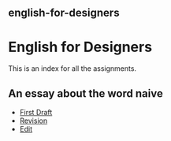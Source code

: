 ## english-for-designers

# English for Designers
This is an index for all the assignments.

## An essay about the word naive

- [First Draft](https://github.com/Delideer/english-for-designers/blob/main/01-one-word/first-draft.md)
- [Revision](https://github.com/Delideer/english-for-designers/blob/main/01-one-word/revision.md)
- [Edit](https://github.com/Delideer/english-for-designers/blob/main/01-one-word/index.md)






































